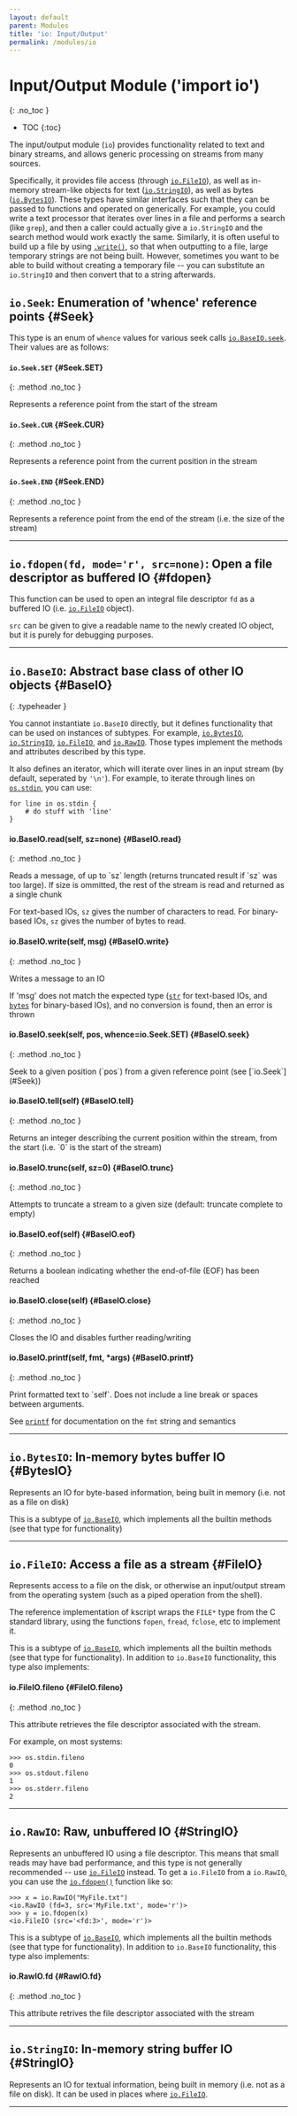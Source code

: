 ```yaml
---
layout: default
parent: Modules
title: 'io: Input/Output'
permalink: /modules/io
---
```


# Input/Output Module ('import io')
{: .no_toc }

 * TOC
{:toc}

The input/output module (`io`) provides functionality related to text and binary streams, and allows generic processing on streams from many sources.

Specifically, it provides file access (through [`io.FileIO`](#FileIO)), as well as in-memory stream-like objects for text ([`io.StringIO`](#StringIO)), as well as bytes ([`io.BytesIO`](#BytesIO)). These types have similar interfaces such that they can be passed to functions and operated on generically. For example, you could write a text processor that iterates over lines in a file and performs a search (like `grep`), and then a caller could actually give a `io.StringIO` and the search method would work exactly the same. Similarly, it is often useful to build up a file by using [`.write()`](#BaseIO.write), so that when outputting to a file, large temporary strings are not being built. However, sometimes you want to be able to build without creating a temporary file -- you can substitute an `io.StringIO` and then convert that to a string afterwards.

## `io.Seek`: Enumeration of 'whence' reference points {#Seek}

This type is an enum of `whence` values for various seek calls [`io.BaseIO.seek`](#BaseIO.seek). Their values are as follows:

#### `io.Seek.SET` {#Seek.SET}
{: .method .no_toc }

<div class="method-text" markdown="1">
Represents a reference point from the start of the stream
</div>

#### `io.Seek.CUR` {#Seek.CUR}
{: .method .no_toc }

<div class="method-text" markdown="1">
Represents a reference point from the current position in the stream
</div>

#### `io.Seek.END` {#Seek.END}
{: .method .no_toc }

<div class="method-text" markdown="1">
Represents a reference point from the end of the stream (i.e. the size of the stream)
</div>

---

## `io.fdopen(fd, mode='r', src=none)`: Open a file descriptor as buffered IO {#fdopen}

This function can be used to open an integral file descriptor `fd` as a buffered IO (i.e. [`io.FileIO`](#FileIO) object).

`src` can be given to give a readable name to the newly created IO object, but it is purely for debugging purposes.

---

## `io.BaseIO`: Abstract base class of other IO objects {#BaseIO}
{: .typeheader }

You cannot instantiate `io.BaseIO` directly, but it defines functionality that can be used on instances of subtypes. For example, [`io.BytesIO`](#BytesIO), [`io.StringIO`](#StringIO), [`io.FileIO`](#FileIO), and [`io.RawIO`](#RawIO). Those types implement the methods and attributes described by this type.

It also defines an iterator, which will iterate over lines in an input stream (by default, seperated by `'\n'`). For example, to iterate through lines on [`os.stdin`](/modules/os#variables), you can use:

```ks
for line in os.stdin {
    # do stuff with 'line'
}

```

#### io.BaseIO.read(self, sz=none) {#BaseIO.read}
{: .method .no_toc }

<div class="method-text" markdown="1">
Reads a message, of up to `sz` length (returns truncated result if `sz` was too large). If size is ommitted, the rest of the stream is read and returned as a single chunk

For text-based IOs, `sz` gives the number of characters to read. For binary-based IOs, `sz` gives the number of bytes to read.
</div>

#### io.BaseIO.write(self, msg) {#BaseIO.write}
{: .method .no_toc }

<div class="method-text" markdown="1">
Writes a message to an IO

If 'msg' does not match the expected type ([`str`](/builtins#str) for text-based IOs, and [`bytes`](/builtins#bytes) for binary-based IOs), and no conversion is found, then an error is thrown
</div>

#### io.BaseIO.seek(self, pos, whence=io.Seek.SET) {#BaseIO.seek}
{: .method .no_toc }

<div class="method-text" markdown="1">
Seek to a given position (`pos`) from a given reference point (see [`io.Seek`](#Seek))
</div>

#### io.BaseIO.tell(self) {#BaseIO.tell}
{: .method .no_toc }

<div class="method-text" markdown="1">
Returns an integer describing the current position within the stream, from the start (i.e. `0` is the start of the stream)
</div>

#### io.BaseIO.trunc(self, sz=0) {#BaseIO.trunc}
{: .method .no_toc }

<div class="method-text" markdown="1">
Attempts to truncate a stream to a given size (default: truncate complete to empty)
</div>

#### io.BaseIO.eof(self) {#BaseIO.eof}
{: .method .no_toc }

<div class="method-text" markdown="1">
Returns a boolean indicating whether the end-of-file (EOF) has been reached
</div>

#### io.BaseIO.close(self) {#BaseIO.close}
{: .method .no_toc }

<div class="method-text" markdown="1">
Closes the IO and disables further reading/writing
</div>




#### io.BaseIO.printf(self, fmt, *args) {#BaseIO.printf}
{: .method .no_toc }

<div class="method-text" markdown="1">
Print formatted text to `self`. Does not include a line break or spaces between arguments.

See [`printf`](/builtins#printf) for documentation on the `fmt` string and semantics

</div>


---

## `io.BytesIO`: In-memory bytes buffer IO {#BytesIO}

Represents an IO for byte-based information, being built in memory (i.e. not as a file on disk)


This is a subtype of [`io.BaseIO`](#BaseIO), which implements all the builtin methods (see that type for functionality)

---

## `io.FileIO`: Access a file as a stream {#FileIO}

Represents access to a file on the disk, or otherwise an input/output stream from the operating system (such as a piped operation from the shell).

The reference implementation of kscript wraps the `FILE*` type from the C standard library, using the functions `fopen`, `fread`, `fclose`, etc to implement it. 

This is a subtype of [`io.BaseIO`](#BaseIO), which implements all the builtin methods (see that type for functionality). In addition to `io.BaseIO` functionality, this type also implements:


#### io.FileIO.fileno {#FileIO.fileno}
{: .method .no_toc }

<div class="method-text" markdown="1">
This attribute retrieves the file descriptor associated with the stream.

For example, on most systems:

```ks
>>> os.stdin.fileno
0
>>> os.stdout.fileno
1
>>> os.stderr.fileno
2
```

</div>

---

## `io.RawIO`: Raw, unbuffered IO {#StringIO}

Represents an unbuffered IO using a file descriptor. This means that small reads may have bad performance, and this type is not generally recommended -- use [`io.FileIO`](#FileIO) instead. To get a `io.FileIO` from a `io.RawIO`, you can use the [`io.fdopen()`](#fdopen) function like so:

```ks
>>> x = io.RawIO("MyFile.txt")
<io.RawIO (fd=3, src='MyFile.txt', mode='r')>
>>> y = io.fdopen(x)
<io.FileIO (src='<fd:3>', mode='r')>
```


This is a subtype of [`io.BaseIO`](#BaseIO), which implements all the builtin methods (see that type for functionality). In addition to `io.BaseIO` functionality, this type also implements:

#### io.RawIO.fd {#RawIO.fd}
{: .method .no_toc }

<div class="method-text" markdown="1">
This attribute retrives the file descriptor associated with the stream

</div>

---

## `io.StringIO`: In-memory string buffer IO {#StringIO}

Represents an IO for textual information, being built in memory (i.e. not as a file on disk). It can be used in places where [`io.FileIO`](#FileIO).

---
